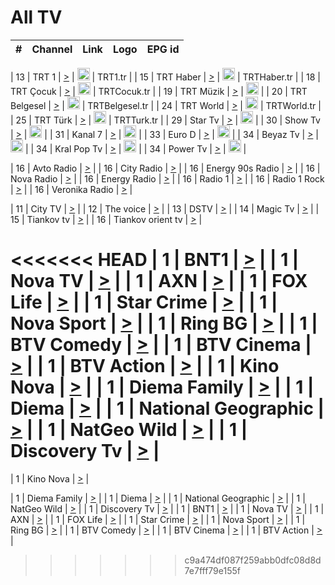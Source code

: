 <h1>All TV</h1>

| #   | Channel        | Link  | Logo | EPG id |
|:---:|:--------------:|:-----:|:----:|:------:|

| 13  | TRT 1            | [>](https://tv-trt1.medya.trt.com.tr/master.m3u8) | <img height="20" src="https://i.imgur.com/j786OLG.png"/> | TRT1.tr |
| 15  | TRT Haber        | [>](https://tv-trthaber.medya.trt.com.tr/master.m3u8) | <img height="20" src="https://i.imgur.com/OVfo8Ab.png"/> | TRTHaber.tr |
| 18  | TRT Çocuk        | [>](https://tv-trtcocuk.medya.trt.com.tr/master.m3u8) | <img height="20" src="https://i.imgur.com/QLFmD6d.png"/> | TRTCocuk.tr |
| 19  | TRT Müzik        | [>](https://tv-trtmuzik.medya.trt.com.tr/master.m3u8) | <img height="20" src="https://i.imgur.com/fIVFCEd.png"/> |
| 20  | TRT Belgesel     | [>](https://tv-trtbelgesel.medya.trt.com.tr/master.m3u8) | <img height="20" src="https://i.imgur.com/MGO87pe.png"/> | TRTBelgesel.tr |
| 24  | TRT World        | [>](https://tv-trtworld.medya.trt.com.tr/master.m3u8) | <img height="20" src="https://i.imgur.com/JEA2xpv.png"/> | TRTWorld.tr |
| 25  | TRT Türk         | [>](https://tv-trtturk.medya.trt.com.tr/master.m3u8) | <img height="20" src="https://i.imgur.com/OSTOQNw.png"/> | TRTTurk.tr |
| 29  | Star Tv   | [>](https://dogus-live.daioncdn.net/startv/startv_360p.m3u8) | <img height="20" src="https://i.imgur.com/IebUZx1.png"/> |
| 30  | Show Tv     | [>](https://ciner-live.daioncdn.net/showtv/showtv.m3u8) | <img height="20" src="https://i.imgur.com/IebUZx1.png"/> |
| 31  | Kanal 7     | [>](https://kanal7-live.daioncdn.net/kanal7/kanal7.m3u8) | <img height="20" src="https://i.imgur.com/IebUZx1.png"/> |
| 33  | Euro D    | [>](https://www.youtube.com/user/KanalD/live) | <img height="20" src="https://i.imgur.com/IebUZx1.png"/> |
| 34  | Beyaz Tv     | [>](https://beyaztv-live.daioncdn.net/beyaztv/beyaztv.m3u8) | <img height="20" src="https://i.imgur.com/IebUZx1.png"/> |
| 34  | Kral Pop Tv     | [>](https://www.youtube.com/watch?v=GuFTuKoXepw) | <img height="20" src="https://i.imgur.com/IebUZx1.png"/> |
| 34  | Power Tv     | [>](https://livetv.powerapp.com.tr/powerTV/powerhd.smil/chunklist.m3u8) | <img height="20" src="https://i.imgur.com/IebUZx1.png"/> |

| 16  | Avto Radio | [>](http://stream.metacast.eu/avtoradio.mp3.m3u) |
| 16  | City Radio | [>](http://stream.metacast.eu/city.aac.m3u) |
| 16  | Energy 90s Radio | [>](http://stream.metacast.eu/energy-90s.m3u) |
| 16  | Nova Radio | [>](http://stream.metacast.eu/nova.aac.m3u) |
| 16  | Energy Radio | [>](http://stream.metacast.eu/nrj.aac.m3u) |
| 16  | Radio 1 | [>](http://stream.metacast.eu/radio1.aac.m3u) |
| 16  | Radio 1 Rock | [>](http://stream.metacast.eu/radio1rock.aac.m3u) |
| 16  | Veronika Radio | [>](http://stream.metacast.eu/veronika.aac.m3u) |

| 11  | City TV | [>](https://tv.city.bg/play/tshls/citytv/index.m3u8) |
| 12  | The voice | [>](https://bss1.neterra.tv/thevoice/thevoice.m3u8) |
| 13  | DSTV | [>](http://46.249.95.140:8081/hls/data.m3u8) |
| 14  | Magic Tv | [>](https://bss1.neterra.tv/magictv/magictv.m3u8) |
| 15  | Tiankov tv | [>](https://streamer103.neterra.tv/tiankov-folk/live.m3u8) |
| 16  | Tiankov orient tv | [>](https://streamer103.neterra.tv/tiankov-orient/live.m3u8) |

<<<<<<< HEAD
| 1 | BNT1 | [>](https://ymkaya.xyz:25862/tv/bnt1/playlist.m3u8?wmsAuthSign=c2VydmVyX3RpbWU9Ny8yMy8yMDI1IDY6NTE6NTcgUE0maGFzaF92YWx1ZT12eFp4c0JpcUdwRnNscFFKZmJXTU5RPT0mdmFsaWRtaW51dGVzPTYw) |
| 1 | Nova TV | [>](https://ymkaya.xyz:25862/tv/novatv/playlist.m3u8?wmsAuthSign=c2VydmVyX3RpbWU9Ny8yMy8yMDI1IDY6NTI6MDcgUE0maGFzaF92YWx1ZT10NFdVV0hMRmlOYlBYVUFlN2JYVGpnPT0mdmFsaWRtaW51dGVzPTYw) |
| 1 | AXN | [>](https://ymkaya.xyz:25862/tv/axn/playlist.m3u8?wmsAuthSign=c2VydmVyX3RpbWU9Ny8yMy8yMDI1IDY6NTI6MTcgUE0maGFzaF92YWx1ZT1IU3NCV3FKaEhPalo3VU5IU1hxdWt3PT0mdmFsaWRtaW51dGVzPTYw) |
| 1 | FOX Life | [>](https://ymkaya.xyz:25862/tv/foxlife/playlist.m3u8?wmsAuthSign=c2VydmVyX3RpbWU9Ny8yMy8yMDI1IDY6NTI6MjcgUE0maGFzaF92YWx1ZT1kNVZWKy96QkdwRURZT2RHdDJvb3RRPT0mdmFsaWRtaW51dGVzPTYw) |
| 1 | Star Crime | [>](https://ymkaya.xyz:25862/tv/foxcrime/playlist.m3u8?wmsAuthSign=c2VydmVyX3RpbWU9Ny8yMy8yMDI1IDY6NTI6MzcgUE0maGFzaF92YWx1ZT1rdGxMMmNUbWo1eEpqU2t6UjBXSXdBPT0mdmFsaWRtaW51dGVzPTYw) |
| 1 | Nova Sport | [>](https://ymkaya.xyz:25862/tv/novasport/playlist.m3u8?wmsAuthSign=c2VydmVyX3RpbWU9Ny8yMy8yMDI1IDY6NTI6NDcgUE0maGFzaF92YWx1ZT0yT1dZWDlPUEE5aDlERnpwSGpNTXJ3PT0mdmFsaWRtaW51dGVzPTYw) |
| 1 | Ring BG | [>](https://ymkaya.xyz:25862/tv/ringbg/playlist.m3u8?wmsAuthSign=c2VydmVyX3RpbWU9Ny8yMy8yMDI1IDY6NTI6NTcgUE0maGFzaF92YWx1ZT0ycWIvbWJUZ0NFcC95UGhLNkE4ZlR3PT0mdmFsaWRtaW51dGVzPTYw) |
| 1 | BTV Comedy | [>](https://ymkaya.xyz:25862/tv/btvcomedy/playlist.m3u8?wmsAuthSign=c2VydmVyX3RpbWU9Ny8yMy8yMDI1IDY6NTM6MDcgUE0maGFzaF92YWx1ZT15SDV6a3IyTXZaOUIzN25RUXQ5YUhRPT0mdmFsaWRtaW51dGVzPTYw) |
| 1 | BTV Cinema | [>](https://ymkaya.xyz:25862/tv/btvcinema/playlist.m3u8?wmsAuthSign=c2VydmVyX3RpbWU9Ny8yMy8yMDI1IDY6NTM6MTcgUE0maGFzaF92YWx1ZT1FMDdOYlZQK2Y1YlpONUZNdUJ5dS93PT0mdmFsaWRtaW51dGVzPTYw) |
| 1 | BTV Action | [>](https://ymkaya.xyz:25862/tv/btvaction/playlist.m3u8?wmsAuthSign=c2VydmVyX3RpbWU9Ny8yMy8yMDI1IDY6NTM6MjcgUE0maGFzaF92YWx1ZT1sTWV5SkVGRGlnbnR4MDFONG9wZEFBPT0mdmFsaWRtaW51dGVzPTYw) |
| 1 | Kino Nova | [>](https://ymkaya.xyz:25862/tv/kinonova/playlist.m3u8?wmsAuthSign=c2VydmVyX3RpbWU9Ny8yMy8yMDI1IDY6NTM6MzcgUE0maGFzaF92YWx1ZT0zeHN3cjl0YlBYemY3S1dFdEJCR2JBPT0mdmFsaWRtaW51dGVzPTYw) |
| 1 | Diema Family | [>](https://ymkaya.xyz:25862/tv/diemafamily/playlist.m3u8?wmsAuthSign=c2VydmVyX3RpbWU9Ny8yMy8yMDI1IDY6NTM6NDYgUE0maGFzaF92YWx1ZT15OUxnQVk2c1ozNDVzRlRyNTlrTzRRPT0mdmFsaWRtaW51dGVzPTYw) |
| 1 | Diema | [>](https://ymkaya.xyz:25862/tv/diema/playlist.m3u8?wmsAuthSign=c2VydmVyX3RpbWU9Ny8yMy8yMDI1IDY6NTM6NTYgUE0maGFzaF92YWx1ZT12c2RxeWh3M0ZwNU5qK28wNm5EY3B3PT0mdmFsaWRtaW51dGVzPTYw) |
| 1 | National Geographic | [>](https://ymkaya.xyz:25862/tv/natgeo/playlist.m3u8?wmsAuthSign=c2VydmVyX3RpbWU9Ny8yMy8yMDI1IDY6NTQ6MDYgUE0maGFzaF92YWx1ZT0zTmNjMnhDc0NEdHo4bUxzTkRLSWF3PT0mdmFsaWRtaW51dGVzPTYw) |
| 1 | NatGeo Wild | [>](https://ymkaya.xyz:25862/tv/natgeowild/playlist.m3u8?wmsAuthSign=c2VydmVyX3RpbWU9Ny8yMy8yMDI1IDY6NTQ6MTYgUE0maGFzaF92YWx1ZT1UUFdqNkNzYzJFK2FiRUhVWFY2cnVRPT0mdmFsaWRtaW51dGVzPTYw) |
| 1 | Discovery Tv | [>](https://ymkaya.xyz:25862/tv/discovery/playlist.m3u8?wmsAuthSign=c2VydmVyX3RpbWU9Ny8yMy8yMDI1IDY6NTQ6MjcgUE0maGFzaF92YWx1ZT0rOWdEaFZJVmhjVWFyTkRHQnRlQjBRPT0mdmFsaWRtaW51dGVzPTYw) |
=======


| 1 | Kino Nova | [>](https://ymkaya.xyz:11336/tv/kinonova/playlist.m3u8?wmsAuthSign=c2VydmVyX3RpbWU9MS8yLzIwMjUgNDo0MDoyMCBBTSZoYXNoX3ZhbHVlPWlFS1FrWEtMMVRFM3l5YklUWUJQUHc9PSZ2YWxpZG1pbnV0ZXM9NjA=) |

| 1 | Diema Family | [>](https://ymkaya.xyz:11336/tv/diemafamily/playlist.m3u8?wmsAuthSign=c2VydmVyX3RpbWU9MS8yLzIwMjUgNDo0MDozMCBBTSZoYXNoX3ZhbHVlPUVUaTVKTldvZTF5WVVCM0YwL21kaXc9PSZ2YWxpZG1pbnV0ZXM9NjA=) |
| 1 | Diema | [>](https://ymkaya.xyz:11336/tv/diema/playlist.m3u8?wmsAuthSign=c2VydmVyX3RpbWU9MS8yLzIwMjUgNDo0MDo0MCBBTSZoYXNoX3ZhbHVlPVlYMWVJT2NuUjNpUTBsaytEUFFOS2c9PSZ2YWxpZG1pbnV0ZXM9NjA=) |
| 1 | National Geographic | [>](https://ymkaya.xyz:11336/tv/natgeo/playlist.m3u8?wmsAuthSign=c2VydmVyX3RpbWU9MS8yLzIwMjUgNDo0MTo0MSBBTSZoYXNoX3ZhbHVlPTJQTlVmcG5nYWx0M013eUhGRGxnd0E9PSZ2YWxpZG1pbnV0ZXM9NjA=) |
| 1 | NatGeo Wild | [>](https://ymkaya.xyz:11336/tv/natgeowild/playlist.m3u8?wmsAuthSign=c2VydmVyX3RpbWU9MS8yLzIwMjUgNDo0MTo1MSBBTSZoYXNoX3ZhbHVlPVl1OXZaTTliN0hGWEN3eDBYd1duNkE9PSZ2YWxpZG1pbnV0ZXM9NjA=) |
| 1 | Discovery Tv | [>](https://ymkaya.xyz:11336/tv/discovery/playlist.m3u8?wmsAuthSign=c2VydmVyX3RpbWU9MS8yLzIwMjUgNDo0MjowMSBBTSZoYXNoX3ZhbHVlPWtBQmdLNlY2RmQwWElzMVYzSDJyVkE9PSZ2YWxpZG1pbnV0ZXM9NjA=) |
| 1 | BNT1 | [>](https://ymkaya.xyz:11336/tv/bnt1/playlist.m3u8?wmsAuthSign=c2VydmVyX3RpbWU9MS8yLzIwMjUgNDozODozOCBBTSZoYXNoX3ZhbHVlPVVrMVlRQXpJWlhYeUh6ZFVpSC9NMUE9PSZ2YWxpZG1pbnV0ZXM9NjA=) |
| 1 | Nova TV | [>](https://ymkaya.xyz:11336/tv/novatv/playlist.m3u8?wmsAuthSign=c2VydmVyX3RpbWU9MS8yLzIwMjUgNDozODo0OCBBTSZoYXNoX3ZhbHVlPUVxQjh1a0ZzYkVGZU8zZDFGTzdreVE9PSZ2YWxpZG1pbnV0ZXM9NjA=) |
| 1 | AXN | [>](https://ymkaya.xyz:11336/tv/axn/playlist.m3u8?wmsAuthSign=c2VydmVyX3RpbWU9MS8yLzIwMjUgNDozODo1OCBBTSZoYXNoX3ZhbHVlPUpkWStGY1hkNXhaOVpPZ0thQ0FZL3c9PSZ2YWxpZG1pbnV0ZXM9NjA=) |
| 1 | FOX Life | [>](https://ymkaya.xyz:11336/tv/foxlife/playlist.m3u8?wmsAuthSign=c2VydmVyX3RpbWU9MS8yLzIwMjUgNDozOToxMCBBTSZoYXNoX3ZhbHVlPWt1ZDc1T3AzYlZDTjJnSy9TU0xJZlE9PSZ2YWxpZG1pbnV0ZXM9NjA=) |
| 1 | Star Crime | [>](https://ymkaya.xyz:11336/tv/foxcrime/playlist.m3u8?wmsAuthSign=c2VydmVyX3RpbWU9MS8yLzIwMjUgNDozOToyMCBBTSZoYXNoX3ZhbHVlPXIwVU45Nm9FR1l2enNkTG9TanBxbmc9PSZ2YWxpZG1pbnV0ZXM9NjA=) |
| 1 | Nova Sport | [>](https://ymkaya.xyz:11336/tv/novasport/playlist.m3u8?wmsAuthSign=c2VydmVyX3RpbWU9MS8yLzIwMjUgNDozOTozMCBBTSZoYXNoX3ZhbHVlPXlSZ0UxazVaM0xhSmc0NmR4T0c1T2c9PSZ2YWxpZG1pbnV0ZXM9NjA=) |
| 1 | Ring BG | [>](https://ymkaya.xyz:11336/tv/ringbg/playlist.m3u8?wmsAuthSign=c2VydmVyX3RpbWU9MS8yLzIwMjUgNDozOTo0MCBBTSZoYXNoX3ZhbHVlPTR4aUlFNHVUYWN4enY1WkVuOFZma2c9PSZ2YWxpZG1pbnV0ZXM9NjA=) |
| 1 | BTV Comedy | [>](https://ymkaya.xyz:11336/tv/btvcomedy/playlist.m3u8?wmsAuthSign=c2VydmVyX3RpbWU9MS8yLzIwMjUgNDozOTo1MCBBTSZoYXNoX3ZhbHVlPUtrMTJ2RHNTTUU1RFp1ZkVOdXFSK3c9PSZ2YWxpZG1pbnV0ZXM9NjA=) |
| 1 | BTV Cinema | [>](https://ymkaya.xyz:11336/tv/btvcinema/playlist.m3u8?wmsAuthSign=c2VydmVyX3RpbWU9MS8yLzIwMjUgNDozOTo1OSBBTSZoYXNoX3ZhbHVlPTZWcU9FZW56cG1NM1lrYy8xNE5NeHc9PSZ2YWxpZG1pbnV0ZXM9NjA=) |
| 1 | BTV Action | [>](https://ymkaya.xyz:11336/tv/btvaction/playlist.m3u8?wmsAuthSign=c2VydmVyX3RpbWU9MS8yLzIwMjUgNDo0MDoxMCBBTSZoYXNoX3ZhbHVlPUlDd0ErRkZVWThyMVZwR3c2REdGZ3c9PSZ2YWxpZG1pbnV0ZXM9NjA=) |
>>>>>>> c9a474df087f259abb0dfc08d8d7e7fff79e155f
